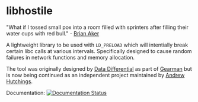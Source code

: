 # libhostile

"What if I tossed small pox into a room filled with sprinters after filling their water cups with red bull." - [Brian Aker](https://twitter.com/brianaker/status/301262430116405250)

A lightweight library to be used with `LD_PRELOAD` which will intentially break certain libc calls at various intervals. Specifically designed to cause random failures in network functions and memory allocation.

The tool was originally designed by [Data Differential](http://www.datadifferential.com/) as part of [Gearman](http://gearman.org/) but is now being continued as an independent project maintained by [Andrew Hutchings](https://github.com/LinuxJedi).

Documentation: [![Documentation Status](https://readthedocs.org/projects/libhostile/badge/?version=latest)](https://readthedocs.org/projects/libhostile/?badge=latest)
